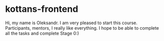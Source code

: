 # kottans-frontend
Hi, my name is Oleksandr. I am very pleased to start this course. Participants, mentors, I really like everything. I hope to be able to complete all the tasks and complete Stage 0:)
